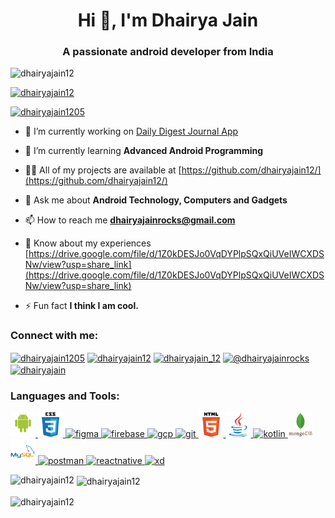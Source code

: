 <h1 align="center">Hi 👋, I'm Dhairya Jain</h1>
<h3 align="center">A passionate android developer from India</h3>

<p align="left"> <img src="https://komarev.com/ghpvc/?username=dhairyajain12&label=Profile%20views&color=0e75b6&style=flat" alt="dhairyajain12" /> </p>

<p align="left"> <a href="https://github.com/ryo-ma/github-profile-trophy"><img src="https://github-profile-trophy.vercel.app/?username=dhairyajain12" alt="dhairyajain12" /></a> </p>

<p align="left"> <a href="https://twitter.com/dhairyajain1205" target="blank"><img src="https://img.shields.io/twitter/follow/dhairyajain1205?logo=twitter&style=for-the-badge" alt="dhairyajain1205" /></a> </p>

- 🔭 I’m currently working on [Daily Digest Journal App](https://github.com/dhairyajain12/DailyDigest)

- 🌱 I’m currently learning **Advanced Android Programming**

- 👨‍💻 All of my projects are available at [https://github.com/dhairyajain12/](https://github.com/dhairyajain12/)

- 💬 Ask me about **Android Technology, Computers and Gadgets**

- 📫 How to reach me **dhairyajainrocks@gmail.com**

- 📄 Know about my experiences [https://drive.google.com/file/d/1Z0kDESJo0VqDYPlpSQxQiUVeIWCXDSNw/view?usp=share_link](https://drive.google.com/file/d/1Z0kDESJo0VqDYPlpSQxQiUVeIWCXDSNw/view?usp=share_link)

- ⚡ Fun fact **I think I am cool.**

<h3 align="left">Connect with me:</h3>
<p align="left">
<a href="https://twitter.com/dhairyajain1205" target="blank"><img align="center" src="https://raw.githubusercontent.com/rahuldkjain/github-profile-readme-generator/master/src/images/icons/Social/twitter.svg" alt="dhairyajain1205" height="30" width="40" /></a>
<a href="https://linkedin.com/in/dhairyajain12" target="blank"><img align="center" src="https://raw.githubusercontent.com/rahuldkjain/github-profile-readme-generator/master/src/images/icons/Social/linked-in-alt.svg" alt="dhairyajain12" height="30" width="40" /></a>
<a href="https://instagram.com/dhairyajain_12" target="blank"><img align="center" src="https://raw.githubusercontent.com/rahuldkjain/github-profile-readme-generator/master/src/images/icons/Social/instagram.svg" alt="dhairyajain_12" height="30" width="40" /></a>
<a href="https://medium.com/@dhairyajainrocks" target="blank"><img align="center" src="https://raw.githubusercontent.com/rahuldkjain/github-profile-readme-generator/master/src/images/icons/Social/medium.svg" alt="@dhairyajainrocks" height="30" width="40" /></a>
<a href="https://www.leetcode.com/dhairyajain" target="blank"><img align="center" src="https://raw.githubusercontent.com/rahuldkjain/github-profile-readme-generator/master/src/images/icons/Social/leet-code.svg" alt="dhairyajain" height="30" width="40" /></a>
</p>

<h3 align="left">Languages and Tools:</h3>
<p align="left"> <a href="https://developer.android.com" target="_blank" rel="noreferrer"> <img src="https://raw.githubusercontent.com/devicons/devicon/master/icons/android/android-original-wordmark.svg" alt="android" width="40" height="40"/> </a> <a href="https://www.w3schools.com/css/" target="_blank" rel="noreferrer"> <img src="https://raw.githubusercontent.com/devicons/devicon/master/icons/css3/css3-original-wordmark.svg" alt="css3" width="40" height="40"/> </a> <a href="https://www.figma.com/" target="_blank" rel="noreferrer"> <img src="https://www.vectorlogo.zone/logos/figma/figma-icon.svg" alt="figma" width="40" height="40"/> </a> <a href="https://firebase.google.com/" target="_blank" rel="noreferrer"> <img src="https://www.vectorlogo.zone/logos/firebase/firebase-icon.svg" alt="firebase" width="40" height="40"/> </a> <a href="https://cloud.google.com" target="_blank" rel="noreferrer"> <img src="https://www.vectorlogo.zone/logos/google_cloud/google_cloud-icon.svg" alt="gcp" width="40" height="40"/> </a> <a href="https://git-scm.com/" target="_blank" rel="noreferrer"> <img src="https://www.vectorlogo.zone/logos/git-scm/git-scm-icon.svg" alt="git" width="40" height="40"/> </a> <a href="https://www.w3.org/html/" target="_blank" rel="noreferrer"> <img src="https://raw.githubusercontent.com/devicons/devicon/master/icons/html5/html5-original-wordmark.svg" alt="html5" width="40" height="40"/> </a> <a href="https://www.java.com" target="_blank" rel="noreferrer"> <img src="https://raw.githubusercontent.com/devicons/devicon/master/icons/java/java-original.svg" alt="java" width="40" height="40"/> </a> <a href="https://kotlinlang.org" target="_blank" rel="noreferrer"> <img src="https://www.vectorlogo.zone/logos/kotlinlang/kotlinlang-icon.svg" alt="kotlin" width="40" height="40"/> </a> <a href="https://www.mongodb.com/" target="_blank" rel="noreferrer"> <img src="https://raw.githubusercontent.com/devicons/devicon/master/icons/mongodb/mongodb-original-wordmark.svg" alt="mongodb" width="40" height="40"/> </a> <a href="https://www.mysql.com/" target="_blank" rel="noreferrer"> <img src="https://raw.githubusercontent.com/devicons/devicon/master/icons/mysql/mysql-original-wordmark.svg" alt="mysql" width="40" height="40"/> </a> <a href="https://postman.com" target="_blank" rel="noreferrer"> <img src="https://www.vectorlogo.zone/logos/getpostman/getpostman-icon.svg" alt="postman" width="40" height="40"/> </a> <a href="https://reactnative.dev/" target="_blank" rel="noreferrer"> <img src="https://reactnative.dev/img/header_logo.svg" alt="reactnative" width="40" height="40"/> </a> <a href="https://www.adobe.com/products/xd.html" target="_blank" rel="noreferrer"> <img src="https://cdn.worldvectorlogo.com/logos/adobe-xd.svg" alt="xd" width="40" height="40"/> </a> </p>

<p><img align="left" src="https://github-readme-stats.vercel.app/api/top-langs?username=dhairyajain12&show_icons=true&locale=en&layout=compact" alt="dhairyajain12" /></p>

<p>&nbsp;<img align="center" src="https://github-readme-stats.vercel.app/api?username=dhairyajain12&show_icons=true&locale=en" alt="dhairyajain12" /></p>

<p><img align="center" src="https://github-readme-streak-stats.herokuapp.com/?user=dhairyajain12&" alt="dhairyajain12" /></p>
